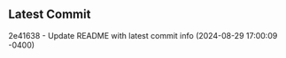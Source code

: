 
## Latest Commit
2e41638 - Update README with latest commit info (2024-08-29 17:00:09 -0400) <Yunxi-Zhou>
